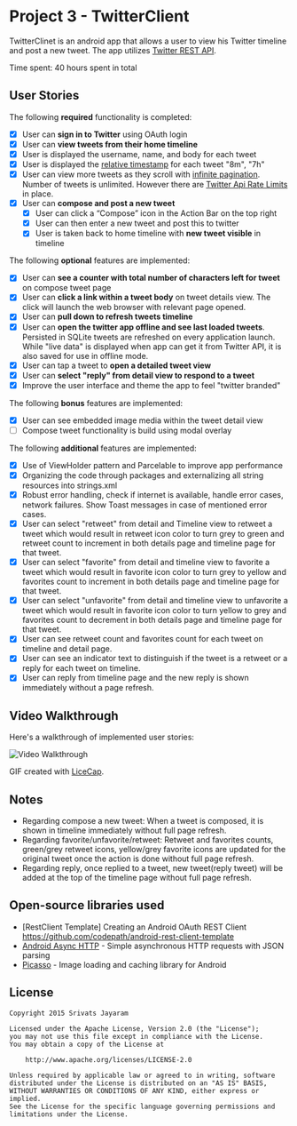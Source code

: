 # Project 3 - TwitterClient

TwitterClinet is an android app that allows a user to view his Twitter timeline and post a new tweet. The app utilizes [Twitter REST API](https://dev.twitter.com/rest/public).

Time spent: 40 hours spent in total

## User Stories

The following **required** functionality is completed:

* [x]	User can **sign in to Twitter** using OAuth login
* [x]	User can **view tweets from their home timeline**
  * [x] User is displayed the username, name, and body for each tweet
  * [x] User is displayed the [relative timestamp](https://gist.github.com/nesquena/f786232f5ef72f6e10a7) for each tweet "8m", "7h"
  * [x] User can view more tweets as they scroll with [infinite pagination](http://guides.codepath.com/android/Endless-Scrolling-with-AdapterViews). Number of tweets is unlimited.
    However there are [Twitter Api Rate Limits](https://dev.twitter.com/rest/public/rate-limiting) in place.
* [x] User can **compose and post a new tweet**
  * [x] User can click a “Compose” icon in the Action Bar on the top right
  * [x] User can then enter a new tweet and post this to twitter
  * [x] User is taken back to home timeline with **new tweet visible** in timeline

The following **optional** features are implemented:

* [x] User can **see a counter with total number of characters left for tweet** on compose tweet page
* [x] User can **click a link within a tweet body** on tweet details view. The click will launch the web browser with relevant page opened.
* [x] User can **pull down to refresh tweets timeline**
* [x] User can **open the twitter app offline and see last loaded tweets**. Persisted in SQLite tweets are refreshed on every application launch. While "live data" is displayed when app can get it from Twitter API, it is also saved for use in offline mode.
* [x] User can tap a tweet to **open a detailed tweet view**
* [x] User can **select "reply" from detail view to respond to a tweet**
* [x] Improve the user interface and theme the app to feel "twitter branded"

The following **bonus** features are implemented:

* [x] User can see embedded image media within the tweet detail view
* [ ] Compose tweet functionality is build using modal overlay

The following **additional** features are implemented:

* [x] Use of ViewHolder pattern and Parcelable to improve app performance
* [x] Organizing the code through packages and externalizing all string resources into strings.xml
* [x] Robust error handling, check if internet is available, handle error cases, network failures. Show Toast messages in case of mentioned error cases.
* [x] User can select "retweet" from detail and Timeline view to retweet a tweet which would result in retweet icon color to turn grey to green and retweet count to increment in both details page and timeline page for that tweet.
* [x] User can select "favorite" from detail and timeline view to favorite a tweet which would result in favorite icon color to turn grey to yellow and favorites count to increment in both details page and timeline page for that tweet.
* [x] User can select "unfavorite" from detail and timeline view to unfavorite a tweet which would result in favorite icon color to turn yellow to grey and favorites count to decrement in both details page and timeline page for that tweet.
* [x] User can see retweet count and favorites count for each tweet on timeline and detail page.
* [x] User can see an indicator text to distinguish if the tweet is a retweet or a reply for each tweet on timeline.
* [x] User can reply from timeline page and the new reply is shown immediately without a page refresh.

## Video Walkthrough 

Here's a walkthrough of implemented user stories:

<img src='https://github.com/srivats666/TwitterClient/blob/master/Twitter.gif' title='Video Walkthrough' width='' alt='Video Walkthrough' />

GIF created with [LiceCap](http://www.cockos.com/licecap/).

## Notes

* Regarding compose a new tweet: When a tweet is composed, it is shown in timeline immediately without full page refresh.
* Regarding favorite/unfavorite/retweet: Retweet and favorites counts, green/grey retweet icons, yellow/grey favorite icons are updated for the original tweet once the action is done without full page refresh.
* Regarding reply, once replied to a tweet, new tweet(reply tweet) will be added at the top of the timeline page without full page refresh.

## Open-source libraries used

- [RestClient Template] Creating an Android OAuth REST Client https://github.com/codepath/android-rest-client-template
- [Android Async HTTP](https://github.com/loopj/android-async-http) - Simple asynchronous HTTP requests with JSON parsing
- [Picasso](http://square.github.io/picasso/) - Image loading and caching library for Android

## License

    Copyright 2015 Srivats Jayaram

    Licensed under the Apache License, Version 2.0 (the "License");
    you may not use this file except in compliance with the License.
    You may obtain a copy of the License at

        http://www.apache.org/licenses/LICENSE-2.0

    Unless required by applicable law or agreed to in writing, software
    distributed under the License is distributed on an "AS IS" BASIS,
    WITHOUT WARRANTIES OR CONDITIONS OF ANY KIND, either express or implied.
    See the License for the specific language governing permissions and
    limitations under the License.
